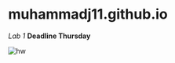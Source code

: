 # muhammadj11.github.io

*Lab 1*
**Deadline Thursday**

![hw](https://user-images.githubusercontent.com/90790091/134825253-74994059-4963-4f38-ae61-19c0498cd006.png)


